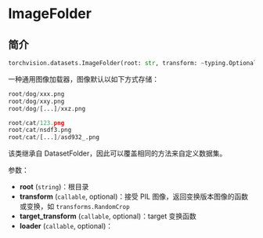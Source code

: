 # ImageFolder

## 简介

```python
torchvision.datasets.ImageFolder(root: str, transform: ~typing.Optional[~typing.Callable] = None, target_transform: ~typing.Optional[~typing.Callable] = None, loader: ~typing.Callable[[str], ~typing.Any] = <function default_loader>, is_valid_file: ~typing.Optional[~typing.Callable[[str], bool]] = None)
```

一种通用图像加载器，图像默认以如下方式存储：

```python
root/dog/xxx.png
root/dog/xxy.png
root/dog/[...]/xxz.png

root/cat/123.png
root/cat/nsdf3.png
root/cat/[...]/asd932_.png
```

该类继承自 DatasetFolder，因此可以覆盖相同的方法来自定义数据集。

参数：

- **root** (`string`)：根目录
- **transform** (`callable`, optional)：接受 PIL 图像，返回变换版本图像的函数或变换，如 `transforms.RandomCrop`
- **target_transform** (`callable`, optional)：target 变换函数
- **loader** (`callable`, optional)：